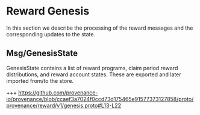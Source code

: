 <!--
order: 8
-->

# Reward Genesis

In this section we describe the processing of the reward messages and the corresponding updates to the state.


## Msg/GenesisState
GenesisState contains a list of reward programs, claim period reward distributions, and reward account states. These are exported and later imported from/to the store.

+++ https://github.com/provenance-io/provenance/blob/ccaef3a7024f0ccd73d175465e91577373127858/proto/provenance/reward/v1/genesis.proto#L13-L22
